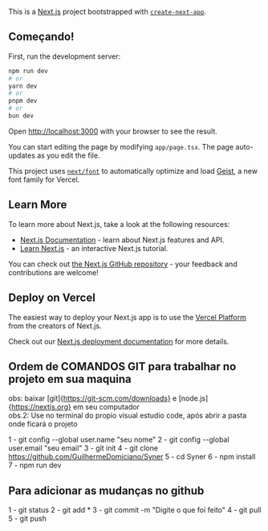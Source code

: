 This is a [Next.js](https://nextjs.org) project bootstrapped with [`create-next-app`](https://nextjs.org/docs/app/api-reference/cli/create-next-app).

## Começando!

First, run the development server:

```bash
npm run dev
# or
yarn dev
# or
pnpm dev
# or
bun dev
```

Open [http://localhost:3000](http://localhost:3000) with your browser to see the result.

You can start editing the page by modifying `app/page.tsx`. The page auto-updates as you edit the file.

This project uses [`next/font`](https://nextjs.org/docs/app/building-your-application/optimizing/fonts) to automatically optimize and load [Geist](https://vercel.com/font), a new font family for Vercel.

## Learn More

To learn more about Next.js, take a look at the following resources:

- [Next.js Documentation](https://nextjs.org/docs) - learn about Next.js features and API.
- [Learn Next.js](https://nextjs.org/learn) - an interactive Next.js tutorial.

You can check out [the Next.js GitHub repository](https://github.com/vercel/next.js) - your feedback and contributions are welcome!

## Deploy on Vercel

The easiest way to deploy your Next.js app is to use the [Vercel Platform](https://vercel.com/new?utm_medium=default-template&filter=next.js&utm_source=create-next-app&utm_campaign=create-next-app-readme) from the creators of Next.js.

Check out our [Next.js deployment documentation](https://nextjs.org/docs/app/building-your-application/deploying) for more details.

## Ordem de COMANDOS GIT para trabalhar no projeto em sua maquina

obs: baixar [git]{https://git-scm.com/downloads} e [node.js]{https://nextjs.org} em seu computador<br>
obs.2: Use no terminal do propio visual estudio code, após abrir a pasta onde ficará o projeto 

1 - git config --global user.name "seu nome"
2 - git config --global user.email "seu email"
3 - git init
4 - git clone https://github.com/GuilhermeDomiciano/Syner
5 - cd Syner
6 - npm install 
7 - npm run dev 

## Para adicionar as mudanças no github

1 - git status
2 - git add *
3 - git commit -m "Digite o que foi feito"
4 - git pull
5 - git push

